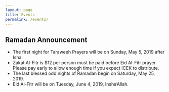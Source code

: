 ```yaml
---
layout: page
title: Events
permalink: /events/
---
```

## Ramadan Announcement
* The first night for Taraweeh Prayers will be on Sunday, May 5, 2019 after Isha.
* Zakat Al-Fitr is $12 per person must be paid before Eid Al-Fitr prayer. Please pay early to allow enough time if you expect ICEK to distribute.
* The last blessed odd nights of Ramadan begin on Saturday, May 25, 2019.
* Eid Al-Fitr will be on Tuesday, June 4, 2019, Insha’Allah.
